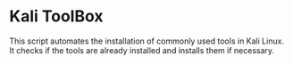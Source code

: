 # Kali ToolBox
 This script automates the installation of commonly used tools in Kali Linux. It checks if the tools are already installed and installs them if necessary.
